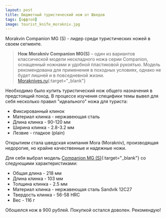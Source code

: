 ```yaml
---
layout: post 
title: Бюджетный туристический нож от Шведов
tags: [оффтоп]
image: tourist_knife_morakniv.jpg
---
```


Morakvin Companion MG (S) - лидер среди туристических ножей в своем сегменте.

<!--excerpt-->

>**Нож Morakniv Companion MG(S)** – один из вариантов классической модели нескладного ножа серии Companion, оснащенный ножнами и удобной пластиковой рукоятью. Модель рекомендована для применения в походных условиях, однако не будет лишней и в повседневной жизни. <br/> [Moraknives.ru](https://moraknives.ru/nozh-morakniv-companion-mg-nerzhaveyushchaya-staly-11827/){:target="_blank"}

Необходимо было купить туристический нож общего назначения в предстоящий поход. В процессе изучения специфики темы вывел для себя несколько правил "идеального" ножа для туриста:
* Фиксированный клинок
* Материал клинка - нержавеющая сталь
* Длина клинка - 90-120 мм
* Ширина клинка - 2.8-3.2 мм
* Лезвие - гладкое (plain)

Открытием стала шведская компания Mora (Morakniv), производящая недорогие, но крайне качественные и надежные ножи.

Для себя выбрал модель [Companion MG (S)](https://moraknives.ru/nozh-morakniv-companion-mg-nerzhaveyushchaya-staly-11827/){:target="_blank"} со следующими характеристиками:
* Общая длина - 218 мм
* Длина клинка - 103 мм
* Толщина клинка - 2.5 мм
* Материал клинка - нержавеющая сталь Sandvik 12C27
* Твердость клинка - 56-58 HRC
* Вес - 116 г

Обошелся нож в 900 рублей. Покупкой остался доволен. Рекомендую!
